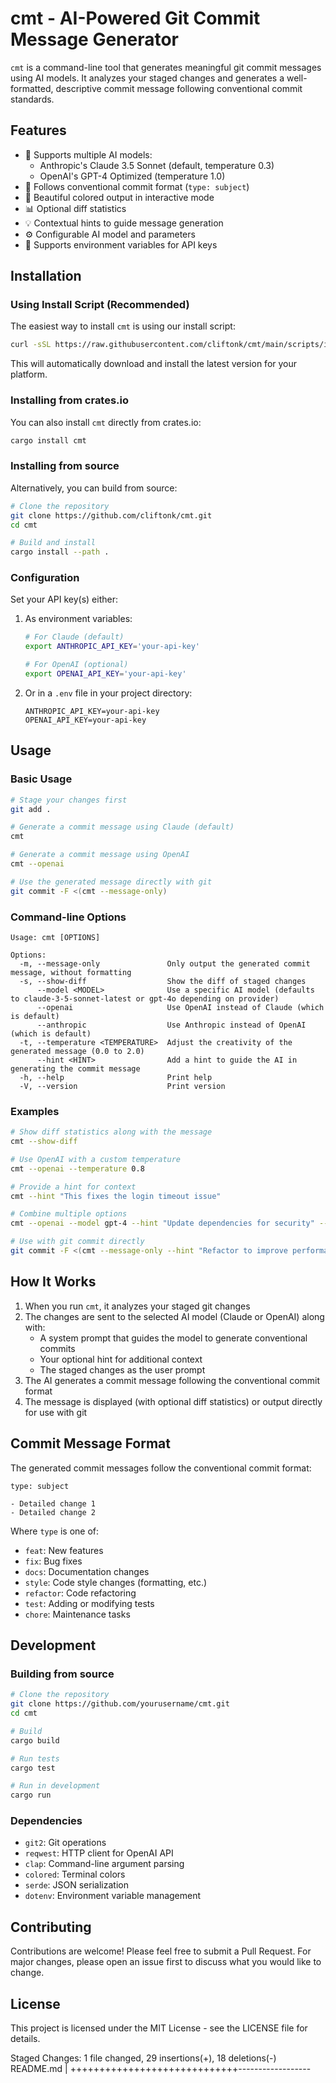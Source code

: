 # cmt - AI-Powered Git Commit Message Generator

`cmt` is a command-line tool that generates meaningful git commit messages using AI models. It analyzes your staged changes and generates a well-formatted, descriptive commit message following conventional commit standards.

## Features

- 🤖 Supports multiple AI models:
  - Anthropic's Claude 3.5 Sonnet (default, temperature 0.3)
  - OpenAI's GPT-4 Optimized (temperature 1.0)
- 📝 Follows conventional commit format (`type: subject`)
- 🎨 Beautiful colored output in interactive mode
- 📊 Optional diff statistics
- 💡 Contextual hints to guide message generation
- ⚙️ Configurable AI model and parameters
- 🔑 Supports environment variables for API keys

## Installation

### Using Install Script (Recommended)

The easiest way to install `cmt` is using our install script:

```bash
curl -sSL https://raw.githubusercontent.com/cliftonk/cmt/main/scripts/install.sh | sh
```

This will automatically download and install the latest version for your platform.

### Installing from crates.io

You can also install `cmt` directly from crates.io:

```bash
cargo install cmt
```

### Installing from source

Alternatively, you can build from source:

```bash
# Clone the repository
git clone https://github.com/cliftonk/cmt.git
cd cmt

# Build and install
cargo install --path .
```

### Configuration

Set your API key(s) either:
1. As environment variables:
   ```bash
   # For Claude (default)
   export ANTHROPIC_API_KEY='your-api-key'

   # For OpenAI (optional)
   export OPENAI_API_KEY='your-api-key'
   ```
2. Or in a `.env` file in your project directory:
   ```
   ANTHROPIC_API_KEY=your-api-key
   OPENAI_API_KEY=your-api-key
   ```

## Usage

### Basic Usage

```bash
# Stage your changes first
git add .

# Generate a commit message using Claude (default)
cmt

# Generate a commit message using OpenAI
cmt --openai

# Use the generated message directly with git
git commit -F <(cmt --message-only)
```

### Command-line Options

```
Usage: cmt [OPTIONS]

Options:
  -m, --message-only               Only output the generated commit message, without formatting
  -s, --show-diff                  Show the diff of staged changes
      --model <MODEL>              Use a specific AI model (defaults to claude-3-5-sonnet-latest or gpt-4o depending on provider)
      --openai                     Use OpenAI instead of Claude (which is default)
      --anthropic                  Use Anthropic instead of OpenAI (which is default)
  -t, --temperature <TEMPERATURE>  Adjust the creativity of the generated message (0.0 to 2.0)
      --hint <HINT>                Add a hint to guide the AI in generating the commit message
  -h, --help                       Print help
  -V, --version                    Print version
```

### Examples

```bash
# Show diff statistics along with the message
cmt --show-diff

# Use OpenAI with a custom temperature
cmt --openai --temperature 0.8

# Provide a hint for context
cmt --hint "This fixes the login timeout issue"

# Combine multiple options
cmt --openai --model gpt-4 --hint "Update dependencies for security" --show-diff

# Use with git commit directly
git commit -F <(cmt --message-only --hint "Refactor to improve performance")
```

## How It Works

1. When you run `cmt`, it analyzes your staged git changes
2. The changes are sent to the selected AI model (Claude or OpenAI) along with:
   - A system prompt that guides the model to generate conventional commits
   - Your optional hint for additional context
   - The staged changes as the user prompt
3. The AI generates a commit message following the conventional commit format
4. The message is displayed (with optional diff statistics) or output directly for use with git

## Commit Message Format

The generated commit messages follow the conventional commit format:

```
type: subject

- Detailed change 1
- Detailed change 2
```

Where `type` is one of:
- `feat`: New features
- `fix`: Bug fixes
- `docs`: Documentation changes
- `style`: Code style changes (formatting, etc.)
- `refactor`: Code refactoring
- `test`: Adding or modifying tests
- `chore`: Maintenance tasks

## Development

### Building from source

```bash
# Clone the repository
git clone https://github.com/yourusername/cmt.git
cd cmt

# Build
cargo build

# Run tests
cargo test

# Run in development
cargo run
```

### Dependencies

- `git2`: Git operations
- `reqwest`: HTTP client for OpenAI API
- `clap`: Command-line argument parsing
- `colored`: Terminal colors
- `serde`: JSON serialization
- `dotenv`: Environment variable management

## Contributing

Contributions are welcome! Please feel free to submit a Pull Request. For major changes, please open an issue first to discuss what you would like to change.

## License

This project is licensed under the MIT License - see the LICENSE file for details.

Staged Changes:
1 file changed, 29 insertions(+), 18 deletions(-)
README.md | +++++++++++++++++++++++++++++------------------
